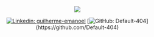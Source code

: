 <div align="center">
  
<img src="https://i.imgur.com/L0cJi7V.gif" />

[![Linkedin: guilherme-emanoel](https://img.shields.io/badge/-Linkedin-blue?style=flat-square&logo=Linkedin&logoColor=white&link=https://www.linkedin.com/in/guilherme-emanoel/)](https://www.linkedin.com/in/guilherme-emanoel/)
[![GitHub: Default-404](https://img.shields.io/github/followers/Default-404?)](https://github.com/Default-404)

</div>

